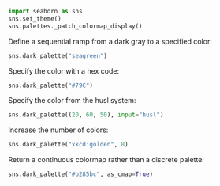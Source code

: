 ```python
import seaborn as sns
sns.set_theme()
sns.palettes._patch_colormap_display()
```
Define a sequential ramp from a dark gray to a specified color:

```python
sns.dark_palette("seagreen")
```
Specify the color with a hex code:

```python
sns.dark_palette("#79C")
```
Specify the color from the husl system:

```python
sns.dark_palette((20, 60, 50), input="husl")
```
Increase the number of colors:

```python
sns.dark_palette("xkcd:golden", 8)
```
Return a continuous colormap rather than a discrete palette:

```python
sns.dark_palette("#b285bc", as_cmap=True)
```


```python

```
